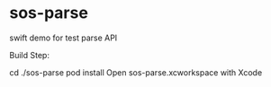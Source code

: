 sos-parse
=========

swift demo for test parse API

Build Step:

  cd ./sos-parse
  pod install
  Open sos-parse.xcworkspace with Xcode
